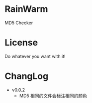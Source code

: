 # RainWarm

MD5 Checker

# License
Do whatever you want with it!

# ChangLog

- v0.0.2
    - MD5 相同的文件会标注相同的颜色